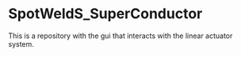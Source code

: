 # SpotWeldS_SuperConductor
This is a repository with the gui that interacts with the linear actuator system. 
